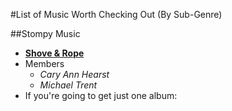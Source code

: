 #List of Music Worth Checking Out (By Sub-Genre)

##Stompy Music
- **[Shove & Rope](https://en.wikipedia.org/wiki/Shovels_%26_Rope)**  
 - Members  
   - *Cary Ann Hearst* 
    - *Michael Trent*   
  -  If you're going to get just one album:
